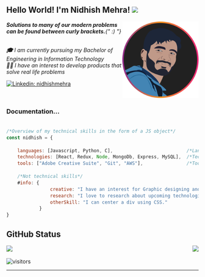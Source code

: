 <h2> 
Hello World! I'm Nidhish Mehra! 
<img src="https://media.giphy.com/media/hvRJCLFzcasrR4ia7z/giphy.gif" width="50">
</h2>
<img align='right' src="./profile.svg" width="200">
<em><b>Solutions to many of our modern problems can be found between curly brackets.</b>{" :) "} </em>
</br>
</br>
<p>
<em>
<b>🎓</b> I am currently pursuing my Bachelor of Engineering in Information Technology
</br>
<b>👨‍💻 </b>I have an interest to develop products that solve real life problems 
</em>
</p>


[![Linkedin: nidhishmehra](https://img.shields.io/badge/-nidhishmehra-blue?style=flat-square&logo=Linkedin&logoColor=white&link=https://www.linkedin.com/in/nidhishmehra/)](https://www.linkedin.com/in/nidhishmehra/)

<br>

### Documentation...  

```javascript

/*Overview of my technical skills in the form of a JS object*/
const nidhish = {
    
    languages: [Javascript, Python, C],                           /*Languages I use to communicate with machines*/
    technologies: [React, Redux, Node, MongoDb, Express, MySQL],  /*Technologies I use to make my work better*/
    tools: ["Adobe Creative Suite", "Git", "AWS"],                /*Tools I use to make my work easier*/
    
    /*Not technical skills*/
    #info: {
                creative: "I have an interest for Graphic designing and animation.",
                research: "I love to research about upcoming technologies to keep myself updated",
                otherSkill: "I can center a div using CSS."
            }
}
```


## GitHub Status


<a href="https://github.com/anuraghazra/github-readme-stats">
  <img src="https://github-readme-stats.vercel.app/api?username=Nidhish-Mehra&show_icons=true&hide_border=true&theme=onedark" />
</a>
<a href="https://github.com/anuraghazra/convoychat">
  <img align="right" src="https://github-readme-stats.vercel.app/api/top-langs/?username=Nidhish-Mehra&layout=compact&theme=onedark" />
</a>

![visitors](https://visitor-badge.laobi.icu/badge?page_id=Nidhish-Mehra)

---
